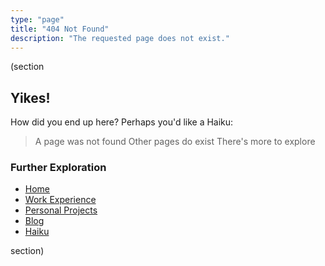 ```yaml
---
type: "page"
title: "404 Not Found"
description: "The requested page does not exist."
---
```


(section

## Yikes!

How did you end up here? Perhaps you'd like a Haiku:

> A page was not found
> Other pages do exist
> There's more to explore

### Further Exploration

- [Home](/)
- [Work Experience](/work)
- [Personal Projects](/projects)
- [Blog](/blog)
- [Haiku](/haiku)

section)